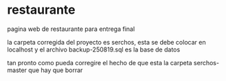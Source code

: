 # restaurante
pagina web de restaurante para entrega final

la carpeta corregida del proyecto es serchos, esta se debe colocar en localhost y el archivo backup-250819.sql es la base de datos

tan pronto como pueda corregire el hecho de que esta la carpeta serchos-master que hay que borrar
